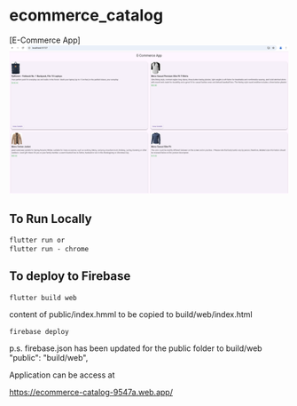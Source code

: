 # ecommerce_catalog

[E-Commerce App]
<img title="E-Commerce App" alt="E-Commerce App" src="ecommerce-app.png">

## To Run Locally
```
flutter run or 
flutter run - chrome
```

## To deploy to Firebase

```
flutter build web
```
content of public/index.hmml to be copied to build/web/index.html

```
firebase deploy
```
p.s. firebase.json has been updated for the public folder to build/web
"public": "build/web",

Application can be access at

https://ecommerce-catalog-9547a.web.app/
